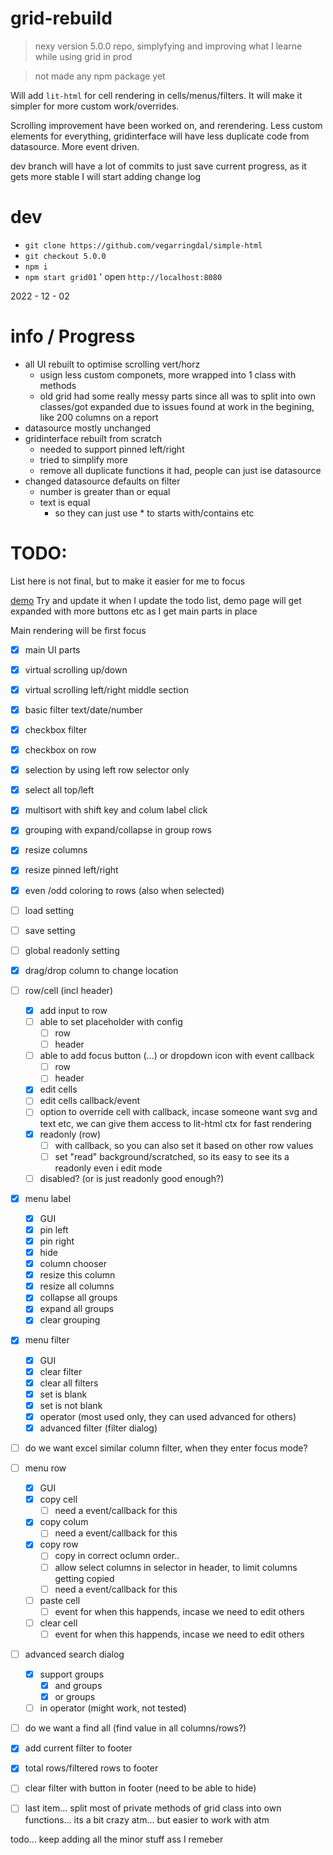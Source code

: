 # grid-rebuild


> nexy version 5.0.0 repo, simplyfying and improving what I learne while using grid in prod

> not made any npm package yet

Will add `lit-html` for cell rendering in cells/menus/filters. It will make it simpler for more custom work/overrides.

Scrolling improvement have been worked on, and rerendering. Less custom elements for everything, gridinterface will have less duplicate code from datasource. More event driven.

dev branch will have a lot of commits to just save current progress, as it gets more stable I will start adding change log



# dev

* `git clone https://github.com/vegarringdal/simple-html`
* `git checkout 5.0.0`
* `npm i`
* `npm start grid01`
' open `http://localhost:8080`



2022 - 12 - 02




# info / Progress



* all UI rebuilt to optimise scrolling vert/horz
  * usign less custom componets, more wrapped into 1 class with methods
  * old grid had some really messy parts since all was to split into own classes/got expanded due to issues found at work in the begining, like 200 columns on a report
* datasource mostly unchanged
* gridinterface rebuilt from scratch
  * needed to support pinned left/right
  * tried to simplify more
  * remove all duplicate functions it had, people can just ise datasource
* changed datasource defaults on filter
  * number is greater than or equal
  * text is equal
    * so they can just use * to starts with/contains etc



# TODO:

List here is not final, but to make it easier for me to focus

[demo](https://vegarringdal.github.io/rebuild-grid/index.html) Try and update it when I update the todo list, demo page will get expanded with more buttons etc as I get main parts in place


Main rendering will be first focus

 * [x] main UI parts
 * [x] virtual scrolling up/down
 * [x] virtual scrolling left/right middle section
 * [x] basic filter text/date/number
 * [x] checkbox filter
 * [x] checkbox on row
 * [x] selection by using left row selector only
 * [x] select all top/left 
 * [x] multisort with shift key and colum label click
 * [x] grouping with expand/collapse in group rows
 * [x] resize columns
 * [x] resize pinned left/right
 * [x] even /odd coloring to rows (also when selected)
 * [ ] load setting
 * [ ] save setting
 * [ ] global readonly setting
 * [x] drag/drop column to change location
 * [ ] row/cell (incl header)
   * [x] add input to row
   * [ ] able to set placeholder with config
     * [ ] row
     * [ ] header
   * [ ] able to add focus button (...) or dropdown icon with event callback
     * [ ] row
     * [ ] header
   * [x] edit cells
   * [ ] edit cells callback/event
    * [ ] option to override cell with callback, incase someone want svg and text etc, we can give them access to lit-html ctx for fast rendering
   * [x] readonly (row)
     * [ ] with callback, so you can also set it based on other row values
     * [ ] set "read" background/scratched, so its easy to see its a readonly even i edit mode
   * [ ] disabled? (or is just readonly good enough?) 
 * [x] menu label
   * [x] GUI
   * [x] pin left
   * [x] pin right
   * [x] hide
   * [x] column chooser
   * [x] resize this column
   * [x] resize all columns
   * [x] collapse all groups
   * [x] expand all groups
   * [x] clear grouping
 * [x] menu filter
   * [x] GUI
   * [x] clear filter
   * [x] clear all filters
   * [x] set is blank
   * [x] set is not blank
   * [x] operator (most used only, they can used advanced for others)
   * [x] advanced filter  (filter dialog)
 * [ ] do we want excel similar column filter, when they enter focus mode?
 * [ ] menu row
    * [x] GUI
   * [x] copy cell
      * [ ] need a event/callback for this
   * [x] copy colum
      * [ ] need a event/callback for this
   * [x] copy row
      * [ ] copy in correct oclumn order..
      * [ ] allow select columns in selector in header, to limit columns getting copied
      * [ ] need a event/callback for this
   * [ ] paste cell
     * [ ] event for when this happends, incase we need to edit others
   * [ ] clear cell
     * [ ] event for when this happends, incase we need to edit others
 * [ ] advanced search dialog
   * [x] support groups
     * [x] and groups
     * [x] or groups
   * [ ] in operator (might work, not tested)
 * [ ] do we want a find all (find value in all columns/rows?)
 * [x] add current filter to footer
 * [x] total rows/filtered rows to footer
 * [ ] clear filter with button in footer (need to be able to hide)
 * [ ] last item... split most of private methods of grid class into own functions... its a bit crazy atm... but easier to work with atm
   


todo... keep adding all the minor stuff ass I remeber

